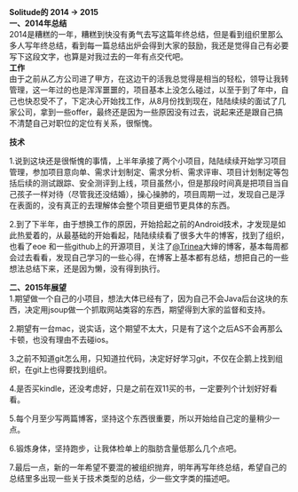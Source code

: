 **Solitude的 2014 -> 2015**  
**一、2014年总结**  
   2014是糟糕的一年，糟糕到快没有勇气去写这篇年终总结，但是看到组织里那么多人写年终总结，看到每一篇总结出炉会得到大家的鼓励，我还是觉得自己有必要写下这段文字，也算是对我过去的一年有点交代吧。  
   **工作**  
   由于之前从乙方公司进了甲方，在这边干的活我总觉得是相当的轻松，领导让我转管理，这一年过的也是浑浑噩噩的，项目基本上没怎么碰过，以至于到了年中，自己也快忍受不了，下定决心开始找工作，从8月份找到现在，陆陆续续的面试了几家公司，拿到一些offer，最终还是因为一些原因没有过去，说起来还是跟自己搞不清楚自己对职位的定位有关系，很惭愧。  
   
   **技术**  
   
   1.说到这块还是很惭愧的事情，上半年承接了两个小项目，陆陆续续开始学习项目管理，参加项目意向单、需求计划制定、需求分析、需求评审、项目计划制定等包括后续的测试跟踪、安全测评到上线，项目虽然小，但是那段时间真是把项目当自己孩子一样对待（尽管我还没结婚），操心操肺的，项目周期一过，发现自己是浮在表面的，没有真正的去理解体会整个项目更细节更具体的东西。  
   
   2.到了下半年，由于想换工作的原因，开始拾起之前的Android技术，才发现是如此热爱着的，从最基础的开始看起，陆陆续续看了很多大牛的博客，找到了组织，也看了eoe 和一些github上的开源项目，关注了[@Trinea](http://www.trinea.cn/)大婶的博客，基本每周都会过去看看，发现自己学习的一些心得，在博客上基本都有总结，想把自己的一些想法总结下来，还是因为懒，没有得到执行。  
   
   **二、2015年展望**  
   1.期望做一个自己的小项目，想法大体已经有了，因为自己不会Java后台这块的东西，决定用jsoup做一个抓取网站类容的东西，期望得到大家的监督和支持。  
   
   2.期望有一台mac，说实话，这个期望不太大，只是有了这个之后AS不会再那么卡顿，也没有理由不去碰ios。  
   
   3.之前不知道git怎么用，只知道拉代码，决定好好学习git，不仅在企鹅上找到组织，在git上也得要找到组织。  
   
   4.是否买kindle，还没考虑好，只是之前在双11买的书，一定要列个计划好好看看。  
   
   5.每个月至少写两篇博客，坚持这个东西很重要，所以开始给自己定的量稍少一点。  
   
   6.锻炼身体，坚持跑步，让我体检单上的脂肪含量低那么几个点吧。  
   
   7.最后一点，新的一年希望不要混的被组织抛弃，明年再写年终总结，希望自己的总结里多出现一些关于技术类型的总结，少一些文字类的描述吧。
